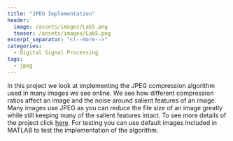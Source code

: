```yaml
---
title: "JPEG Implementation"
header:
  image: /assets/images/Lab5.png
  teaser: /assets/images/Lab5.png
excerpt_separator: "<!--more-->"
categories:
  - Digital Signal Processing
tags:
  - jpeg
---
```


In this project we look at implementing the JPEG compression algorithm used in many images we see online. We see how different compression ratios affect an image and the noise around salient features of an image. Many images use JPEG as you can reduce the file size of an image greatly while still keeping many of the salient features intact. To see more details of the project click <a href="http://boulderpogoraids.tk/Tao_Jesse_Lab5">here</a>. For testing you can use default images included in MATLAB to test the implementation of the algorithm. 
